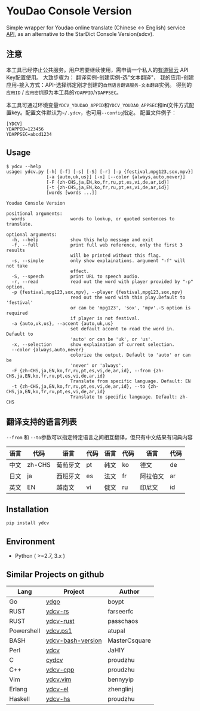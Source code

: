 # YouDao Console Version

Simple wrapper for Youdao online translate (Chinese <-> English) service [API](https://ai.youdao.com/docs/doc-trans-api.s#p01), as an alternative to the StarDict Console Version(sdcv).

## 注意

本工具已经停止公共服务。用户若要继续使用，需申请一个私人的[有道智云](https://ai.youdao.com) API Key配置使用。
大致步骤为： 翻译实例-创建实例-选"文本翻译"， 我的应用-创建应用-接入方式：API-选择绑定刚才创建的`自然语言翻译服务-文本翻译`实例。
得到的`应用ID` / `应用密钥`即为本工具的`YDAPPID`/`YDAPPSEC`。

本工具可通过环境变量`YDCV_YOUDAO_APPID`和`YDCV_YOUDAO_APPSEC`和ini文件方式配置key。配置文件默认为`~/.ydcv`，也可用`--config`指定。
配置文件例子：
```
[YDCV]
YDAPPID=123456
YDAPPSEC=abcd1234
```

## Usage
```
$ ydcv --help
usage: ydcv.py [-h] [-f] [-s] [-S] [-r] [-p {festival,mpg123,sox,mpv}]
               [-a {auto,uk,us}] [-x] [--color {always,auto,never}]
               [-F {zh-CHS,ja,EN,ko,fr,ru,pt,es,vi,de,ar,id}]
               [-t {zh-CHS,ja,EN,ko,fr,ru,pt,es,vi,de,ar,id}]
               [words [words ...]]

Youdao Console Version

positional arguments:
  words                 words to lookup, or quoted sentences to translate.

optional arguments:
  -h, --help            show this help message and exit
  -f, --full            print full web reference, only the first 3 results
                        will be printed without this flag.
  -s, --simple          only show explainations. argument "-f" will not take
                        effect.
  -S, --speech          print URL to speech audio.
  -r, --read            read out the word with player provided by "-p" option.
  -p {festival,mpg123,sox,mpv}, --player {festival,mpg123,sox,mpv}
                        read out the word with this play.Default to 'festival'
                        or can be 'mpg123', 'sox', 'mpv'.-S option is required
                        if player is not festival.
  -a {auto,uk,us}, --accent {auto,uk,us}
                        set default accent to read the word in. Default to
                        'auto' or can be 'uk', or 'us'.
  -x, --selection       show explaination of current selection.
  --color {always,auto,never}
                        colorize the output. Default to 'auto' or can be
                        'never' or 'always'.
  -F {zh-CHS,ja,EN,ko,fr,ru,pt,es,vi,de,ar,id}, --from {zh-CHS,ja,EN,ko,fr,ru,pt,es,vi,de,ar,id}
                        Translate from specific language. Default: EN
  -t {zh-CHS,ja,EN,ko,fr,ru,pt,es,vi,de,ar,id}, --to {zh-CHS,ja,EN,ko,fr,ru,pt,es,vi,de,ar,id}
                        Translate to specific language. Default: zh-CHS
```

## 翻译支持的语言列表

`--from` 和 `--to`参数可以指定特定语言之间相互翻译，但只有中文结果有词典内容

|语言|代码|语言|代码|语言|代码|语言|代码|
|----|----|----|----|----|----|----|----|
中文|zh-CHS|葡萄牙文|pt  |韩文|ko|德文    |de
日文|ja    |西班牙文|es  |法文|fr|阿拉伯文|ar
英文|EN    |越南文  |vi  |俄文|ru|印尼文  |id

## Installation
```
pip install ydcv
```

## Environment
 * Python ( >=2.7, 3.x )

## Similar Projects on github
|Lang|Project|Author|
|----|----|----|
|Go|[ydgo](https://github.com/boypt/ydgo)|boypt|
|RUST|[ydcv-rs](https://github.com/farseerfc/ydcv-rs)|farseerfc|
|RUST|[ydcv-rust](https://github.com/passchaos/ydcv-rust)|passchaos|
|Powershell|[ydcv.ps1](https://github.com/atupal/ydcv.ps1)|atupal|
|BASH|[ydcv-bash-version](https://github.com/MasterCsquare/ydcv-bash-version)|MasterCsquare|
|Perl|[ydcv](https://github.com/JaHIY/ydcv)|JaHIY|
|C|[cydcv](https://github.com/proudzhu/cydcv)|proudzhu|
|C++|[ydcv-cpp](https://github.com/proudzhu/ydcv-cpp)|proudzhu|
|Vim|[ydcv.vim](https://github.com/bennyyip/ydcv.vim)|bennyyip|
|Erlang|[ydcv-el](https://github.com/zhenglinj/ydcv-el)|zhenglinj|
|Haskell|[ydcv-hs](https://github.com/proudzhu/ydcv-hs)|proudzhu|

